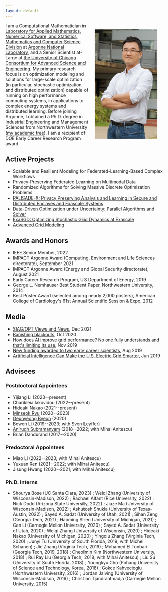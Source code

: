 ```yaml
---
layout: default
---
```


<img style="float:right;padding:20px;" width="200" src="/images/Kim-photoshot.jpg"/>

I am a Computational Mathematician in [Laboratory for Applied Mathematics, Numerical Software, and Statistics](https://www.anl.gov/mcs/lans), [Mathematics and Computer Science Division](https://www.anl.gov/mcs) at [Argonne National Laboratory](https://www.anl.gov), and a Senior Scientist at-Large at [the University of Chicago Consortium for Advanced Science and Engineering](https://researchinnovation.uchicago.edu/research-support/case/). My primary research focus is on optimization modeling and solutions for large-scale optimization (in particular, stochastic optimization and distributed optimization) capable of running on high performance computing systems, in applications to complex energy systems and distributed learning. Before joining Argonne, I obtained a Ph.D. degree in Industrial Engineering and Management Sciences from Northwestern University ([my academic tree](/images/academic_tree.jpg)). I am a recipient of DOE Early Career Research Program award.

## Active Projects

- Scalable and Resilient Modeling for Federated-Learning-Based Complex Workflows
- Privacy-Preserving Federated Learning on Multimodal Data
- Randomized Algorithms for Solving Massive Discrete Optimization Problems
- [PALISADE-X: Privacy Preserving Analysis and Learning in Secure and Distributed Enclaves and Exascale Systems](https://www.energy.gov/science/articles/department-energy-invests-1-million-artificial-intelligence-research-privacy)
- [Data-Driven Optimization under Uncertainty: Parallel Algorithms and Solver](https://www.anl.gov/mcs/datadriven-optimization-under-uncertainty-parallel-algorithms-and-solver)
- [ExaSGD: Optimizing Stochastic Grid Dynamics at Exascale](https://www.exascaleproject.org/research-group/data-analytics-and-optimization/)
- [Advanced Grid Modeling](https://www.anl.gov/es/advanced-grid-modeling)

## Awards and Honors

- IEEE Senior Member, 2022
- IMPACT Argonne Award (Computing, Environment and Life Sciences directorate), September 2021
- IMPACT Argonne Award (Energy and Global Security directorate), August 2021
- Early Career Research Program, US Department of Energy, 2019
- George L. Nemhauser Best Student Paper, Northwestern University, 2014
- Best Poster Award (selected among nearly 2,000 posters), American College of Cardiology's 61st Annual Scientific Session & Expo, 2012

## Media

- [SIAG/OPT Views and News](http://wiki.siam.org/siag-op/images/siag-op/e/e8/ViewsAndNews-29-1.pdf), Dec 2021
- [Banishing blackouts](https://deixismagazine.org/2020/10/banishing-blackouts/), Oct 2020
- [How does AI improve grid performance? No one fully understands and that's limiting its use](https://www.utilitydive.com/news/how-does-ai-improve-grid-performance-no-one-fully-understands-and-thats-l/566997/), Nov 2019
- [New funding awarded to two early career scientists](https://www.newswise.com/articles/new-funding-awarded-to-two-early-career-scientists), Aug 2019
- [Artificial Intelligence Can Make the U.S. Electric Grid Smarter](https://www.tdworld.com/grid-innovations/smart-grid/article/20972769/artificial-intelligence-can-make-the-us-electric-grid-smarter), Jun 2019

## Advisees

### Postdoctoral Appointees

- Yijiang Li (2023--present)
- Charikleia Iakovidou (2022--present)
- Hideaki Nakao (2021--present)
- [Minseok Ryu](https://sites.google.com/view/minseokryu) (2020--2023)
- [Geunyeong Byeon](https://sites.google.com/asu.edu/geunyeongbyeon/home) (2020)
- Bowen Li (2019--2023; with Sven Leyffer)
- [Anirudh Subramanyam](https://www.ime.psu.edu/department/directory-detail-g.aspx?q=azs7266) (2018--2022; with Mihai Anitescu)
- Brian Dandurand (2017--2020)

### Predoctoral Appointees

- Miao Li (2022--2023; with Mihai Anitescu)
- Yuxuan Ren (2021--2022; with Mihai Anitescu)
- Jisung Hwang (2020--2021; with Mihai Anitescu)

### Ph.D. Interns

- Shourya Bose (UC Santa Clara, 2023)
; Weiqi Zhang (University of Wisconsin-Madison, 2022)
; Rachael Alfant (Rice University, 2022)
; Nick Dodd (Arizona State University, 2022)
; Jiaze Ma (University of Wisconsin-Madison, 2022)
; Ashutosh Shukla (University of Texas-Austin, 2022)
; Sayed A. Sadat (University of Utah, 2021)
; Sihan Zeng (Georgia Tech, 2021)
; Haoming Shen (University of Michigan, 2021)
; Can Li (Carnegie Mellon University, 2020)
; Sayed A. Sadat (University of Utah, 2020)
; Weiqi Zhang (University of Wisconsin, 2020)
; Hideaki Nakao (University of Michigan, 2020)
; Yingqiu Zhang (Virginia Tech, 2020)
; Junyi Tu (University of South Florida, 2019; with Michel Schanen)
; Jie Zhang (Virginia Tech, 2019)
; Mohamed El Tonbari (Georgia Tech, 2019, 2018)
; Cheolmin Kim (Northwestern University, 2018)
; Rui Ray Liu  (Georgia Tech, 2018; with Mihai Anitescu)
; Liu Su (University of South Florida, 2018)
; Youngkyu Cho (Pohang University of Science and Technology, Korea, 2018)
; Gokce Kahvecioglu (Northwestern University, 2016)
; Jordan Jalving (University of Wisconsin-Madison, 2016)
; Christian Tjandraatmadja (Carnegie Mellon University, 2015)
